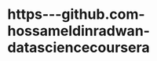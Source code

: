 https---github.com-hossameldinradwan-datasciencecoursera
========================================================
